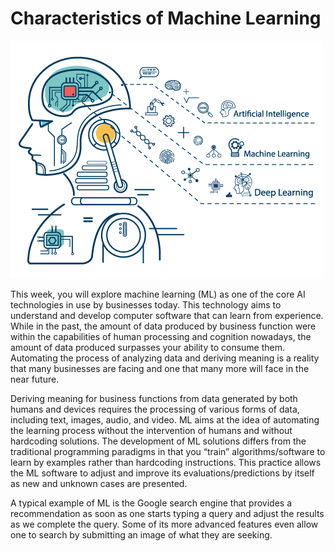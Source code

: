 # Characteristics of Machine Learning

![fig3.png](fig3.png)

This week, you will explore machine learning (ML) as one of the core AI technologies in use by businesses today. This technology aims to understand and develop computer software that can learn from experience. While in the past, the amount of data produced by business function were within the capabilities of human processing and cognition nowadays, the amount of data produced surpasses your ability to consume them. Automating the process of analyzing data and deriving meaning is a reality that many businesses are facing and one that many more will face in the near future.

Deriving meaning for business functions from data generated by both humans and devices requires the processing of various forms of data, including text, images, audio, and video. ML aims at the idea of automating the learning process without the intervention of humans and without hardcoding solutions. The development of ML solutions differs from the traditional programming paradigms in that you “train” algorithms/software to learn by examples rather than hardcoding instructions. This practice allows the ML software to adjust and improve its evaluations/predictions by itself as new and unknown cases are presented.

A typical example of ML is the Google search engine that provides a recommendation as soon as one starts typing a query and adjust the results as we complete the query. Some of its more advanced features even allow one to search by submitting an image of what they are seeking.
